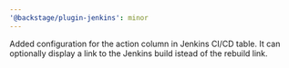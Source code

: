 ```yaml
---
'@backstage/plugin-jenkins': minor
---
```


Added configuration for the action column in Jenkins CI/CD table. It can optionally display a link to the Jenkins build istead of the rebuild link.
